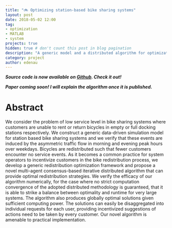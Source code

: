 ```yaml
---
title: "🚲 Optimizing station-based bike sharing systems"
layout: post
date: 2018-05-02 12:00
tag:
- optimization
- MATLAB
- system
projects: true
hidden: true # don't count this post in blog pagination
description: "A generic model and a distributed algorithm for optimization of station-based bike sharing systems"
category: project
author: edenau
---
```


***Source code is now available on <a href="https://github.com/edenau/Bike-Sharing-Systems-Optimization" target="_blank">Github</a>. Check it out!***

***Paper coming soon! I will explain the algorithm once it is published.***

# Abstract

We consider the problem of low service level in bike sharing systems where customers are unable to rent or return bicycles in empty or full docking stations respectively. We construct a generic data-driven simulation model for station based bike sharing systems and we verify that these events are induced by the asymmetric traffic flow in morning and evening peak hours over weekdays. Bicycles are redistributed such that fewer customers encounter no service events. As it becomes a common practice for system operators to incentivize customers in the bike redistribution process, we develop a generic redistribution optimization framework and propose a novel multi-agent consensus-based iterative distributed algorithm that can provide optimal redistribution strategies. We verify the efficacy of our algorithm numerically, for the case where no strict computation convergence of the adopted distributed methodology is guaranteed, that it is able to strike a balance between optimality and runtime for very large systems. The algorithm also produces globally optimal solutions given sufficient computing power. The solutions can easily be disaggregated into individual requests for each user, providing incentivized suggestions of actions need to be taken by every customer. Our novel algorithm is amenable to practical implementation.
